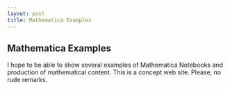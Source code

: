 ```yaml
---
layout: post
title: Mathematica Examples
---
```


## Mathematica Examples

I hope to be able to show several examples of Mathematica Notebooks and production of mathematical content. This is a concept web site. Please, no rude remarks.

